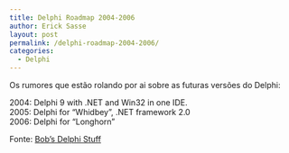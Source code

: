```yaml
---
title: Delphi Roadmap 2004-2006
author: Erick Sasse
layout: post
permalink: /delphi-roadmap-2004-2006/
categories:
  - Delphi
---
```

Os rumores que est&atilde;o rolando por ai sobre as futuras vers&otilde;es do Delphi:

2004: Delphi 9 with .NET and Win32 in one IDE.  
2005: Delphi for &#8220;Whidbey&#8221;, .NET framework 2.0  
2006: Delphi for &#8220;Longhorn&#8221;

Fonte: [Bob&#8217;s Delphi Stuff][1]

 [1]: http://blogs.slcdug.org/rhordijk/archive/2004/05/12/254.aspx
